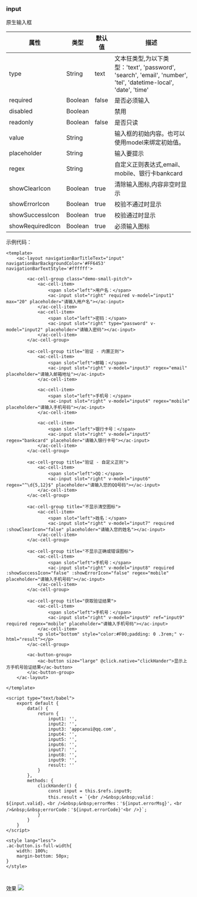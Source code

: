 ### input
原生输入框

| 属性  | 类型   | 默认值 | 描述  |
| ----- | ------ | ---- | ------|
|type| String|text| 文本狂类型,为以下类型：'text', 'password', 'search', 'email', 'number', 'tel', 'datetime-local', 'date', 'time'|
|required| Boolean| false| 是否必须输入|
|disabled| Boolean| | 禁用|
|readonly| Boolean| false| 是否只读|
|value	|String|		|输入框的初始内容。也可以使用model来绑定初始值。|
|placeholder| String| | 输入要提示|
|regex| String| | 自定义正则表达式,email、mobile、银行卡bankcard|
|showClearIcon|Boolean| true| 清除输入图标,内容非空时显示|
|showErrorIcon|Boolean| true| 校验不通过时显示|
|showSuccessIcon|Boolean| true| 校验通过时显示|
|showRequiredIcon|Boolean| true| 必须输入图标|



示例代码：
```script
<template>
    <ac-layout navigationBarTitleText="input" navigationBarBackgroundColor='#FF6453' navigationBarTextStyle='#ffffff'>

        <ac-cell-group class="demo-small-pitch">
            <ac-cell-item>
                <span slot="left">用户名：</span>
                <ac-input slot="right" required v-model="input1" max="20" placeholder="请输入用户名"></ac-input>
            </ac-cell-item>
            <ac-cell-item>
                <span slot="left">密码：</span>
                <ac-input slot="right" type="password" v-model="input2" placeholder="请输入密码"></ac-input>
            </ac-cell-item>
        </ac-cell-group>

        <ac-cell-group title="验证 - 内置正则">
            <ac-cell-item>
                <span slot="left">邮箱：</span>
                <ac-input slot="right" v-model="input3" regex="email" placeholder="请输入邮箱地址"></ac-input>
            </ac-cell-item>

            <ac-cell-item>
                <span slot="left">手机号：</span>
                <ac-input slot="right" v-model="input4" regex="mobile" placeholder="请输入手机号码"></ac-input>
            </ac-cell-item>

            <ac-cell-item>
                <span slot="left">银行卡号：</span>
                <ac-input slot="right" v-model="input5" regex="bankcard" placeholder="请输入银行卡号"></ac-input>
            </ac-cell-item>
        </ac-cell-group>

        <ac-cell-group title="验证 - 自定义正则">
            <ac-cell-item>
                <span slot="left">QQ：</span>
                <ac-input slot="right" v-model="input6" regex="^\d{5,12}$" placeholder="请输入您的QQ号码"></ac-input>
            </ac-cell-item>
        </ac-cell-group>

        <ac-cell-group title="不显示清空图标">
            <ac-cell-item>
                <span slot="left">姓名：</span>
                <ac-input slot="right" v-model="input7" required :showClearIcon="false" placeholder="请输入您的姓名"></ac-input>
            </ac-cell-item>
        </ac-cell-group>

        <ac-cell-group title="不显示正确或错误图标">
            <ac-cell-item>
                <span slot="left">手机号：</span>
                <ac-input slot="right" v-model="input8" required :showSuccessIcon="false" :showErrorIcon="false" regex="mobile" placeholder="请输入手机号码"></ac-input>
            </ac-cell-item>
        </ac-cell-group>

        <ac-cell-group title="获取验证结果">
            <ac-cell-item>
                <span slot="left">手机号：</span>
                <ac-input slot="right" v-model="input9" ref="input9" required regex="mobile" placeholder="请输入手机号码"></ac-input>
            </ac-cell-item>
            <p slot="bottom" style="color:#F00;padding: 0 .3rem;" v-html="result"></p>
        </ac-cell-group>

        <ac-button-group>
            <ac-button size="large" @click.native="clickHander">显示上方手机号验证结果</ac-button>
        </ac-button-group>
    </ac-layout>

</template>

<script type="text/babel">
    export default {
        data() {
            return {
                input1: '',
                input2: '',
                input3: 'appcanui@qq.com',
                input4: '',
                input5: '',
                input6: '',
                input7: '',
                input8: '',
                input9: '',
                result: ''
            }
        },
        methods: {
            clickHander() {
                const input = this.$refs.input9;
                this.result = `{<br />&nbsp;&nbsp;valid：${input.valid}，<br />&nbsp;&nbsp;errorMes：'${input.errorMsg}'，<br />&nbsp;&nbsp;errorCode：'${input.errorCode}'<br />}`;
            }
        }
    }
</script>

<style lang="less">
.ac-button.is-full-width{
    width: 100%;
    margin-bottom: 50px;
}
</style>



```

效果
 ![](./img/input/input.png)
